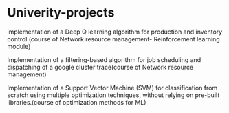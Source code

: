 # Univerity-projects

implementation of a Deep Q learning algorithm for production and inventory control (course of Network resource management- Reinforcement learning module)

Implementation of a filtering-based algorithm for job scheduling and dispatching of a google cluster trace(course of Network resource management)

Implementation of a Support Vector Machine (SVM) for classification from scratch using multiple optimization techniques, without relying on pre-built libraries.(course of optimization methods for ML)
